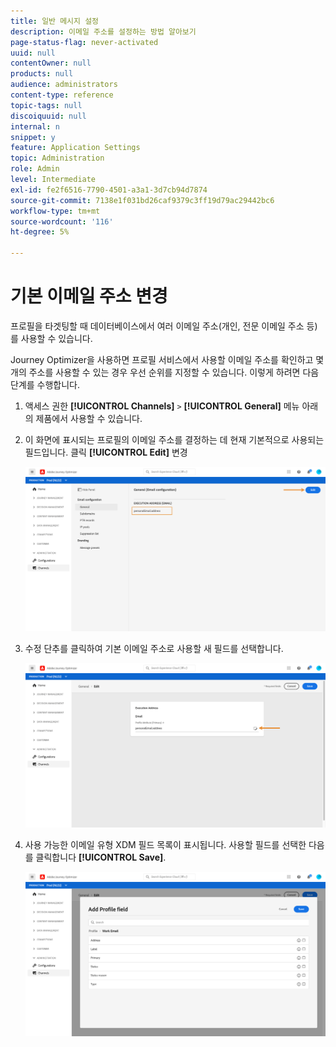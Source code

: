 ```yaml
---
title: 일반 메시지 설정
description: 이메일 주소를 설정하는 방법 알아보기
page-status-flag: never-activated
uuid: null
contentOwner: null
products: null
audience: administrators
content-type: reference
topic-tags: null
discoiquuid: null
internal: n
snippet: y
feature: Application Settings
topic: Administration
role: Admin
level: Intermediate
exl-id: fe2f6516-7790-4501-a3a1-3d7cb94d7874
source-git-commit: 7138e1f031bd26caf9379c3ff19d79ac29442bc6
workflow-type: tm+mt
source-wordcount: '116'
ht-degree: 5%

---
```


# 기본 이메일 주소 변경

프로필을 타겟팅할 때 데이터베이스에서 여러 이메일 주소(개인, 전문 이메일 주소 등)를 사용할 수 있습니다.

Journey Optimizer을 사용하면 프로필 서비스에서 사용할 이메일 주소를 확인하고 몇 개의 주소를 사용할 수 있는 경우 우선 순위를 지정할 수 있습니다. 이렇게 하려면 다음 단계를 수행합니다.

1. 액세스 권한  **[!UICONTROL Channels]** `>` **[!UICONTROL General]** 메뉴 아래의 제품에서 사용할 수 있습니다.
1. 이 화면에 표시되는 프로필의 이메일 주소를 결정하는 데 현재 기본적으로 사용되는 필드입니다. 클릭 **[!UICONTROL Edit]** 변경

   ![](../assets/primary-address.png)

1. 수정 단추를 클릭하여 기본 이메일 주소로 사용할 새 필드를 선택합니다.

   ![](../assets/primary-address-edit.png)

1. 사용 가능한 이메일 유형 XDM 필드 목록이 표시됩니다. 사용할 필드를 선택한 다음 를 클릭합니다 **[!UICONTROL Save]**.

   ![](../assets/primary-address-field.png)

<!--1. You can also select an additional field to use as secondary email address. This allows you to determine which field to use if the primary field is empty for a profile. >> will be done later on-->
